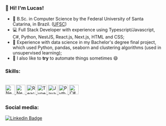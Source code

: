### 👋 Hi! I'm Lucas!

- 📖 B.Sc. in Computer Science by the Federal University of Santa Catarina, in Brazil. ([UFSC](cco.ufsc.br))
- 💻 Full Stack Developer with experience using Typescript/Javascript, C#, Python, NestJS, React.js, Next.js, HTML and CSS;
- 📝 Experience with data science in my Bachelor's degree final project, which used Python, pandas, seaborn and clustering algorithms (used in unsupervised learning);
- 🤖 I also like to **try** to automate things sometimes 😄

### Skills:
  
<div style="display: inline_block"><br>
    <a href="https://nestjs.com/">
       <img style="align: center" title="Nest.js Icon" width="30" src="https://cdn.jsdelivr.net/gh/devicons/devicon/icons/nestjs/nestjs-plain-wordmark.svg" />   
    </a>
    <a href="https://nextjs.org/">
         <img style="align: center" title="Next.js Icon" width="30" src="https://cdn.jsdelivr.net/gh/devicons/devicon/icons/nextjs/nextjs-original.svg" />
    </a>
    <a href="https://reactjs.org/">
        <img style="align: center" title="React.js Icon" width="30"
            src="https://cdn.jsdelivr.net/gh/devicons/devicon/icons/react/react-original-wordmark.svg" />
    </a>
    <a href="https://www.typescriptlang.org/">
        <img style="align: center" title="Typescript Icon" width="30"
            src="https://cdn.jsdelivr.net/gh/devicons/devicon/icons/typescript/typescript-original.svg" />
    </a>
    <a href="https://www.javascript.com/">
        <img style="align: center" title="Javascript Icon" width="30"
            src="https://cdn.jsdelivr.net/gh/devicons/devicon/icons/javascript/javascript-original.svg" />
    </a>
    <a href="https://www.python.org/">
       <img style="align: center" title="Python Icon" width="30" src="https://cdn.jsdelivr.net/gh/devicons/devicon/icons/python/python-original.svg" />
    </a>
    <a href="https://dotnet.microsoft.com/languages/csharp">
        <img style="align: center" title="C# Icon" width="30"
            src="https://cdn.jsdelivr.net/gh/devicons/devicon/icons/csharp/csharp-original.svg" />
    </a>
</div>
  
##

### Social media:

[![Linkedin Badge](https://img.shields.io/badge/-LinkedIn-0e76a8?style=flat-square&logo=Linkedin&logoColor=white)](https://www.linkedin.com/in/lucas-verdade-godoy)

<!--
**LucasVerdade/LucasVerdade** is a ✨ _special_ ✨ repository because its `README.md` (this file) appears on your GitHub profile.

Here are some ideas to get you started:

- 🔭 I’m currently working on ...
- 🌱 I’m currently learning ...
- 👯 I’m looking to collaborate on ...
- 🤔 I’m looking for help with ...
- 💬 Ask me about ...
- 📫 How to reach me: ...
- 😄 Pronouns: ...
- ⚡ Fun fact: ...
-->
